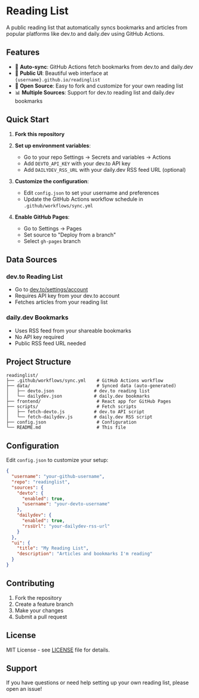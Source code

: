 # Reading List

A public reading list that automatically syncs bookmarks and articles from popular platforms like dev.to and daily.dev using GitHub Actions.

## Features

- 🔄 **Auto-sync**: GitHub Actions fetch bookmarks from dev.to and daily.dev
- 📱 **Public UI**: Beautiful web interface at `{username}.github.io/readinglist`
- 🎯 **Open Source**: Easy to fork and customize for your own reading list
- 📊 **Multiple Sources**: Support for dev.to reading list and daily.dev bookmarks

## Quick Start

1. **Fork this repository**
2. **Set up environment variables**:
   - Go to your repo Settings → Secrets and variables → Actions
   - Add `DEVTO_API_KEY` with your dev.to API key
   - Add `DAILYDEV_RSS_URL` with your daily.dev RSS feed URL (optional)

3. **Customize the configuration**:
   - Edit `config.json` to set your username and preferences
   - Update the GitHub Actions workflow schedule in `.github/workflows/sync.yml`

4. **Enable GitHub Pages**:
   - Go to Settings → Pages
   - Set source to "Deploy from a branch"
   - Select `gh-pages` branch

## Data Sources

### dev.to Reading List
- Go to [dev.to/settings/account](https://dev.to/settings/account)
- Requires API key from your dev.to account
- Fetches articles from your reading list

### daily.dev Bookmarks
- Uses RSS feed from your shareable bookmarks
- No API key required
- Public RSS feed URL needed

## Project Structure

```
readinglist/
├── .github/workflows/sync.yml    # GitHub Actions workflow
├── data/                         # Synced data (auto-generated)
│   ├── devto.json               # dev.to reading list
│   └── dailydev.json            # daily.dev bookmarks
├── frontend/                     # React app for GitHub Pages
├── scripts/                      # Fetch scripts
│   ├── fetch-devto.js           # dev.to API script
│   └── fetch-dailydev.js        # daily.dev RSS script
├── config.json                   # Configuration
└── README.md                     # This file
```

## Configuration

Edit `config.json` to customize your setup:

```json
{
  "username": "your-github-username",
  "repo": "readinglist",
  "sources": {
    "devto": {
      "enabled": true,
      "username": "your-devto-username"
    },
    "dailydev": {
      "enabled": true,
      "rssUrl": "your-dailydev-rss-url"
    }
  },
  "ui": {
    "title": "My Reading List",
    "description": "Articles and bookmarks I'm reading"
  }
}
```

## Contributing

1. Fork the repository
2. Create a feature branch
3. Make your changes
4. Submit a pull request

## License

MIT License - see [LICENSE](LICENSE) file for details.

## Support

If you have questions or need help setting up your own reading list, please open an issue!
